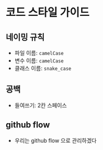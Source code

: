 # 코드 스타일 가이드

## 네이밍 규칙

- 파일 이름: `camelCase`
- 변수 이름: `camelCase`
- 클래스 이름: `snake_case`


## 공백
- 들여쓰기: 2칸 스페이스


## github flow
- 우리는 github flow 으로 관리하겠다